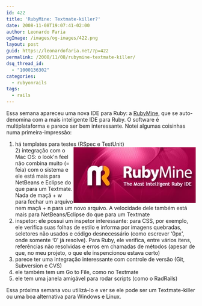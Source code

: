 ```yaml
---
id: 422
title: 'RubyMine: Textmate-killer?'
date: 2008-11-08T19:07:41-02:00
author: Leonardo Faria
ogImage: /images/og-images/422.png
layout: post
guid: https://leonardofaria.net/?p=422
permalink: /2008/11/08/rubymine-textmate-killer/
dsq_thread_id:
  - "1000136302"
categories:
  - rubyonrails
tags:
  - rails
---
```

Essa semana apareceu uma nova IDE para Ruby: a [RubyMine](http://www.jetbrains.com/ruby/index.html), que se auto-denomina com a mais inteligente IDE para Ruby. O software é multiplataforma e parece ser bem interessante. Notei algumas coisinhas numa primeira-impressão:

1) há templates para testes (RSpec e TestUnit)  
[<img src="/wp-content/uploads/2008/11/rubymine.jpg" alt="" title="RubyMine" align="right" />](http://www.jetbrains.com/ruby/index.html)2) integração com o Mac OS: o look'n feel não combina muito (= feia) com o sistema e ele está mais para NetBeans e Eclipse do que para um Textmate. Nada de maçã + w para fechar um arquivo nem maçã + n para um novo arquivo. A velocidade dele também está mais para NetBeans/Eclipse do que para um Textmate  
3) inspetor: ele possui um inspetor interessante: para CSS, por exemplo, ele verifica suas folhas de estilo e informa por imagens quebradas, seletores não usados e código desnecessário (como escrever &#8216;0px', onde somente &#8216;0' já resolve). Para Ruby, ele verifica, entre vários itens, referências não resolvidas e erros em chamadas de métodos (apesar de que, no meu projeto, o que ele inspencionou estava certo)  
4) parece ter uma integração interessante com controle de versão (Git, Subversion e CVS)  
5) ele também tem um Go to File, como no Textmate  
6) ele tem uma janela amigável para rodar scripts (como o RadRails)

Essa próxima semana vou utilizá-lo e ver se ele pode ser um Textmate-killer ou uma boa alternativa para Windows e Linux.
